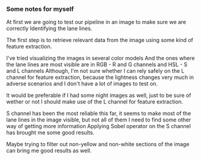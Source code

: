 ### Some notes for myself

At first we are going to test our pipeline
in an image to make sure we are correctly
Identifying the lane lines.

The first step is to retrieve relevant data from
the image using some kind of feature extraction.

I've tried visualizing the images in several color models
And the ones where the lane lines are most visible are
in RGB - R and G channels and HSL - S and L channels
Although, I'm not sure whether I can rely safely on the L channel
for feature extraction, because the lightness changes very much
in adverse scenarios and I don't have a lot of images to test on.

It would be preferable if I had some night images as well, just to
be sure of wether or not I should make use of the L channel for feature
extraction.

S channel has been the most reliable this far, it seems to make
most of the lane lines in the image visible, but not all of them
I need to find some other way of getting more information
Applying Sobel operator on the S channel has brought me some good
results.

Maybe trying to filter out non-yellow and non-white sections of the
image can bring me good results as well.
